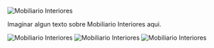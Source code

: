 ![Mobiliario Interiores](img/work/oficinas/aparador_600.gif)

Imaginar algun texto sobre Mobiliario Interiores aqui.

![Mobiliario Interiores](img/work/oficinas/cuna_800.gif)
![Mobiliario Interiores](img/work/oficinas/mesita_800.gif)
![Mobiliario Interiores](img/work/oficinas/mueble-bano_600.gif)
